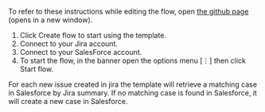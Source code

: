 To refer to these instructions while editing the flow, open [the github page](https://github.com/ot4i/app-connect-templates/blob/vishalgadhvi-patch-1/resources/markdown/Sync%20updated%20issues%20from%20Jira%20to%20Salesforce_instructions.md) (opens in a new window).

1. Click Create flow to start using the template.
2. Connect to your Jira account.
3. Connect to your SalesForce account.
4. To start the flow, in the banner open the options menu [⋮] then click Start flow.

For each new issue created in jira the template will retrieve a matching case in Salesforce by Jira summary.
If no matching case is found in Salesforce, it will create a new case in Salesforce.
